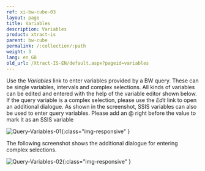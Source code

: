 ```yaml
---
ref: xi-bw-cube-03
layout: page
title: Variables
description: Variables
product: xtract-is
parent: bw-cube
permalink: /:collection/:path
weight: 3
lang: en_GB
old_url: /Xtract-IS-EN/default.aspx?pageid=variables
---
```


Use the *Variables* link to enter variables provided by a BW query. These can be single variables, intervals and complex selections. All kinds of variables can be edited and entered with the help of the variable editor shown below.
If the query variable is a complex selection, please use the *Edit* link to open an additional dialogue.
As shown in the screenshot, SSIS variables can also be used to enter query variables. Please add an @ right before the value to mark it as an SSIS variable

![Query-Variables-01](/img/content/Query-Variables-01.png){:class="img-responsive" }

The following screenshot shows the additional dialogue for entering complex selections.

![Query-Variables-02](/img/content/Query-Variables-02.png){:class="img-responsive" }


